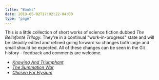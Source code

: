 ```yaml
---
title: "Books"
date: 2019-06-02T17:02:22-04:00
type: "page"
---
```

This is a little collection of short works of science fiction dubbed _The Bellefonte Trilogy_. They're in a continual "work-in-progress" state and will be steadily edited and refined going forward so changes both large and small should be expected. All of these changes can be seen in the Git history - feedback and comments are welcome.

- [_Knowing And Triumphant_](https://forstmeier.github.io/knowing-and-triumphant/)
- [_The Summation War_](https://github.com/forstmeier/the-summation-war)
- [_Chosen For Elysium_](https://github.com/forstmeier/chosen-for-elysium)
